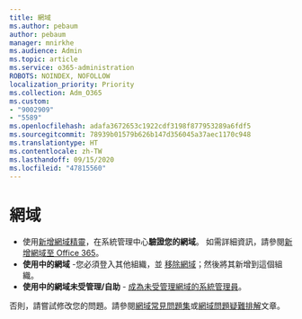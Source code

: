 ```yaml
---
title: 網域
ms.author: pebaum
author: pebaum
manager: mnirkhe
ms.audience: Admin
ms.topic: article
ms.service: o365-administration
ROBOTS: NOINDEX, NOFOLLOW
localization_priority: Priority
ms.collection: Adm_O365
ms.custom:
- "9002909"
- "5589"
ms.openlocfilehash: adafa3672653c1922cdf3198f877953289a6fdf5
ms.sourcegitcommit: 78939b01579b626b147d356045a37aec1170c948
ms.translationtype: HT
ms.contentlocale: zh-TW
ms.lasthandoff: 09/15/2020
ms.locfileid: "47815560"
---
```

# <a name="domains"></a>網域

- 使用[新增網域精靈](https://admin.microsoft.com/Adminportal#/Domains/Wizard)，在系統管理中心**驗證您的網域**。 如需詳細資訊，請參閱[新增網域至 Office 365](https://docs.microsoft.com/microsoft-365/admin/setup/add-domain?view=o365-worldwide)。
- **使用中的網域** -您必須登入其他組織，並 [移除網域](https://docs.microsoft.com/microsoft-365/admin/get-help-with-domains/remove-a-domain?view=o365-worldwide)；然後將其新增到這個組織。
- **使用中的網域未受管理/自助** - [成為未受管理網域的系統管理員](https://docs.microsoft.com/azure/active-directory/users-groups-roles/domains-admin-takeover)。

否則，請嘗試修改您的問題。請參閱[網域常見問題集](https://docs.microsoft.com/microsoft-365/admin/setup/domains-faq?view=o365-worldwide)或[網域問題疑難排解](https://docs.microsoft.com/microsoft-365/admin/get-help-with-domains/find-and-fix-issues?view=o365-worldwide)文章。
